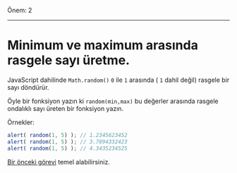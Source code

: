 Önem: 2

---

# Minimum ve maximum arasında rasgele sayı üretme.

JavaScript dahilinde `Math.random()` `0` ile `1` arasında ( `1` dahil değil) rasgele bir sayı döndürür.

Öyle bir fonksiyon yazın ki `random(min,max)` bu değerler arasında rasgele ondalıklı sayı üreten bir fonksiyon yazın.

Örnekler:

```js
alert( random(1, 5) ); // 1.2345623452
alert( random(1, 5) ); // 3.7894332423
alert( random(1, 5) ); // 4.3435234525
```
 [Bir önceki görevi](info:task/random-min-max) temel alabilirsiniz.